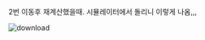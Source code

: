 2번 이동후 재계산했을때. 시뮬레이터에서 돌리니 이렇게 나옴,,,

![download](https://github.com/user-attachments/assets/62295cdc-6a2d-4254-a407-a79e2dba254d)
